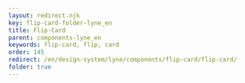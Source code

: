```yaml
---
layout: redirect.njk
key: flip-card-folder-lyne_en
title: Flip-Card
parent: components-lyne_en
keywords: flip-card, flip, card
order: 145
redirect: /en/design-system/lyne/components/flip-card/flip-card/
folder: true
---
```

